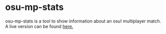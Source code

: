 # osu-mp-stats

osu-mp-stats is a tool to show information about an osu! multiplayer match. A live version can be found [here.](https://osu-mp-stats.onrender.com)
